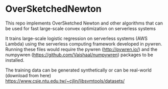 # OverSketchedNewton
This repo implements OverSketched Newton and other algorithms that can be used for fast large-scale convex optimization on serverless systems

It trains large-scale logistic regression on serverless systems (AWS Lambda) using the serverless computing framework developed in pywren. Running these files would require the pywren (http://pywren.io/) and the numpywren (https://github.com/Vaishaal/numpywren) packages to be installed.

The training data can be generated synthetically or can be real-world (download from here) https://www.csie.ntu.edu.tw/~cjlin/libsvmtools/datasets/
